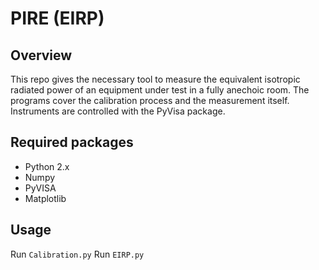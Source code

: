 PIRE (EIRP)
===========

Overview
--------
This repo gives the necessary tool to measure the equivalent isotropic radiated power of an equipment under test in a fully anechoic room. The programs cover the calibration process and the measurement itself. Instruments are controlled with the PyVisa package.

Required packages
-----------------
* Python 2.x
* Numpy
* PyVISA
* Matplotlib

Usage
-----

Run `Calibration.py`
Run `EIRP.py`
